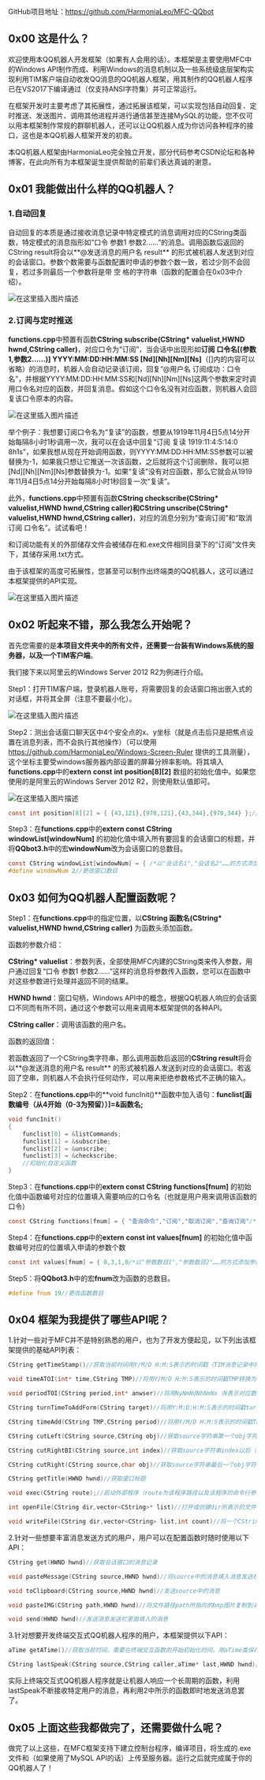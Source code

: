 GitHub项目地址：https://github.com/HarmoniaLeo/MFC-QQbot

## 0x00 这是什么？

欢迎使用本QQ机器人开发框架（如果有人会用的话）。本框架是主要使用MFC中的Windows API制作而成、利用Windows的消息机制以及一些系统级底层架构实现利用TIM客户端自动收发QQ消息的QQ机器人框架，用其制作的QQ机器人程序已在VS2017下编译通过（仅支持ANSI字符集）并可正常运行。

在框架开发时主要考虑了其拓展性，通过拓展该框架，可以实现包括自动回复、定时推送、发送图片、调用其他进程并进行通信甚至连接MySQL的功能，您不仅可以用本框架制作常规的群聊机器人，还可以让QQ机器人成为你访问各种程序的接口，这也是本QQ机器人框架开发的初衷。

本QQ机器人框架由HarmoniaLeo完全独立开发，部分代码参考CSDN论坛和各种博客，在此向所有为本框架诞生提供帮助的前辈们表达真诚的谢意。



## 0x01 我能做出什么样的QQ机器人？



### 1.自动回复

自动回复的本质是通过接收消息记录中特定模式的消息调用对应的CString类函数，特定模式的消息指形如“口令 参数1 参数2……”的消息。调用函数后返回的CString result将会以**@发送消息的用户名 result** 的形式被机器人发送到对应的会话窗口。参数个数需要与函数配置时申请的参数个数一致，若过少则不会回复，若过多则最后一个参数将是带 空 格的字符串（函数的配置会在0x03中介绍）。


![在这里插入图片描述](https://img-blog.csdnimg.cn/20190319180726577.png?x-oss-process=image/watermark,type_ZmFuZ3poZW5naGVpdGk,shadow_10,text_aHR0cHM6Ly9ibG9nLmNzZG4ubmV0L3dlaXhpbl80MzQ0MTc0Mg==,size_16,color_FFFFFF,t_70)


### 2.订阅与定时推送

**functions.cpp**中预置有函数**CString subscribe(CString* valuelist,HWND hwnd,CString caller)**，对应口令为“订阅”，当会话中出现形如**订阅 口令名[(参数1,参数2……)] YYYY:MM:DD:HH:MM:SS [Nd][Nh][Nm][Ns]**（[]内的内容可以省略）的消息时，机器人会自动记录该订阅，回复“@用户名 订阅成功：口令名”，并根据YYYY:MM:DD:HH:MM:SS和[Nd][Nh][Nm][Ns]这两个参数来定时调用口令名对应的函数，并回复消息。假如这个口令名没有对应函数，则机器人会回复该口令原本的内容。

![在这里插入图片描述](https://img-blog.csdnimg.cn/20190319180845472.png?x-oss-process=image/watermark,type_ZmFuZ3poZW5naGVpdGk,shadow_10,text_aHR0cHM6Ly9ibG9nLmNzZG4ubmV0L3dlaXhpbl80MzQ0MTc0Mg==,size_16,color_FFFFFF,t_70)

举个例子：我想要订阅口令名为“复读”的函数，想要从1919年11月4日5点14分开始每隔8小时1秒调用一次，我可以在会话中回复“订阅 复读 1919:11:4:5:14:0 8h1s”，如果我想从现在开始调用函数，则YYYY:MM:DD:HH:MM:SS参数可以被替换为-1，如果我只想让它推送一次该函数，之后就将这个订阅删除，我可以把[Nd][Nh][Nm][Ns]参数替换为-1。如果“复读”没有对应函数，那么它就会从1919年11月4日5点14分开始每隔8小时1秒回复一次“复读”。

此外，**functions.cpp**中预置有函数**CString checkscribe(CString* valuelist,HWND hwnd,CString caller)**和**CString unscribe(CString\* valuelist,HWND hwnd,CString caller)**，对应的消息分别为“查询订阅”和“取消订阅 口令名”。试试看吧！

和订阅功能有关的外部储存文件会被储存在和.exe文件相同目录下的“订阅”文件夹下，其储存采用.txt方式。

由于该框架的高度可拓展性，您甚至可以制作出终端类的QQ机器人，这可以通过本框架提供的API实现。


![在这里插入图片描述](https://img-blog.csdnimg.cn/20190319180916646.png?x-oss-process=image/watermark,type_ZmFuZ3poZW5naGVpdGk,shadow_10,text_aHR0cHM6Ly9ibG9nLmNzZG4ubmV0L3dlaXhpbl80MzQ0MTc0Mg==,size_16,color_FFFFFF,t_70)


## 0x02 听起来不错，那么我怎么开始呢？

首先您需要的是**本项目文件夹中的所有文件，还需要一台装有Windows系统的服务器，以及一个TIM客户端**。

我们接下来以阿里云的Windows Server 2012 R2为例进行介绍。

Step1：打开TIM客户端，登录机器人账号，将需要回复的会话窗口拖出嵌入式的对话框，并将其全屏（注意不要最小化）。

![在这里插入图片描述](https://img-blog.csdnimg.cn/20190319180941840.png?x-oss-process=image/watermark,type_ZmFuZ3poZW5naGVpdGk,shadow_10,text_aHR0cHM6Ly9ibG9nLmNzZG4ubmV0L3dlaXhpbl80MzQ0MTc0Mg==,size_16,color_FFFFFF,t_70)

Step2：测出会话窗口聊天区中4个安全点的x、y坐标（就是点击后只是把焦点设置在消息列表，而不会执行其他操作）（可以使用 https://github.com/HarmoniaLeo/Windows-Screen-Ruler 提供的工具测量），这个坐标主要受windows服务器内部设置的屏幕分辨率影响。将其填入**functions.cpp**中的**extern** **const** **int** **position[8][2]** 数组的初始化值中。如果您使用的是阿里云的Windows Server 2012 R2，则使用默认值即可。

![在这里插入图片描述](https://img-blog.csdnimg.cn/20190319181000532.png?x-oss-process=image/watermark,type_ZmFuZ3poZW5naGVpdGk,shadow_10,text_aHR0cHM6Ly9ibG9nLmNzZG4ubmV0L3dlaXhpbl80MzQ0MTc0Mg==,size_16,color_FFFFFF,t_70)
```c
const int position[8][2] = { {43,121},{970,121},{43,344},{970,344} };//更改四个定位点的坐标
```


Step3：在**functions.cpp**中的**extern const CString windowList[windowNum]** 的初始化值中填入所有要回复的会话窗口的标题，并将**QQbot3.h**中的宏**windowNum**改为会话窗口的总数目。

```c
const CString windowList[windowNum] = { /*以"会话名1","会话名2"……的方式添加会话名*/};
#define windowNum 2//更改窗口数目
```


## 0x03 如何为QQ机器人配置函数呢？

Step1：在**functions.cpp**中的指定位置，以**CString 函数名\(CString\* valuelist,HWND hwnd,CString caller\)** 为函数头添加函数。



函数的参数介绍：

**CString\* valuelist**：参数列表，全部使用MFC内建的CString类来传入参数，用户通过回复“口令 参数1 参数2……”这样的消息将参数传入函数，您可以在函数中对这些参数进行处理并返回不同的结果。

**HWND hwnd**：窗口句柄，Windows API中的概念，根据QQ机器人响应的会话窗口不同而有所不同，通过这个参数可以用来调用本框架提供的各种API。

**CString caller**：调用该函数的用户名。

函数的返回值：

若函数返回了一个CString类字符串，那么调用函数后返回的**CString result**将会以**@发送消息的用户名 result** 的形式被机器人发送到对应的会话窗口。若返回了空串，则机器人不会执行任何动作，可以用来拒绝参数格式不正确的输入。

Step2：在**functions.cpp**中的**void funcInit()**函数中加入语句：**funclist[函数编号（从4开始（0-3为预留））]=&函数名;**
```c
void funcInit()
{
	funclist[0] = &listCommands;
	funclist[1] = &subscribe;
	funclist[2] = &unscribe;
	funclist[3] = &checkscribe;
	//初始化自定义函数
}
```
Step3：在**functions.cpp**中的**extern const CString functions[fnum]** 的初始化值中函数编号对应的位置填入需要响应的口令名（也就是用户用来调用该函数的口令）
```c
const CString functions[fnum] = { "查询命令","订阅","取消订阅","查询订阅"/*以"口令名1","口令名2"……的方式添加口令名*/ };
```


Step4：在**functions.cpp**中的**extern const int values[fnum]** 的初始化值中函数编号对应的位置填入申请的参数个数
```c
const int values[fnum] = { 0,3,1,0/*以"参数数目1","参数数目2"……的方式添加参数数目*/ };
```


Step5：将**QQbot3.h**中的宏**fnum**改为函数的总数目。
```c
#define fnum 19//更改函数数目
```


## 0x04 框架为我提供了哪些API呢？

1.针对一些对于MFC并不是特别熟悉的用户，也为了开发方便起见，以下列出该框架提供的基础API列表：
```c
CString getTimeStamp()//获取当前时间用Y/M/D H:M:S表示的时间戳（TIM消息记录中时间戳的格式 同时也是本框架在通过文件保存时间戳时的标准形式）

void timeATOI(int* time,CString TMP)//将用Y/M/D H:M:S表示的时间戳TMP转换为一个长度至少为6的int型数组anwser

void periodTOI(CString period,int* anwser)//将用NyNmNdNhNmNs（N表示对应数字）表示的时间戳period转换为一个长度至少为6的int型数组anwser（为用户提供更方便的时间输入方式）

CString turnTimeToAddForm(CString target)//将用Y:M:D:H:M:S表示的时间戳target转换为用Y/M/D H:M:S表示的时间戳（为用户提供更方便的时间输入方式）

CString timeAdd(CString TMP,CString period)//将用Y/M/D H:M:S表示的时间戳TMP和用NyNmNdNhNmNs（N表示对应数字）表示的时间戳period相加并输出新的用Y:M:D H:M:S表示的时间戳

CString cutLeft(CString source,CString obj)//获取source字符串第一个obj字符串以前（不包括obj）的字符串

CString cutRightBI(CString source,int index)//获取source字符串index以后（不包括index）的字符串

CString cutRight(CString source,char obj)//获取source字符串最后一个obj字符以后（不包括obj）的字符串

CString getTitle(HWND hwnd)//获取窗口标题

void exec(CString route);//启动外部程序（route为该程序路径以及该程序的命令行参数，用空格分隔）（可以用来执行python脚本等）

int openFile(CString dir,vector<CString>* list)//打开或创建dir所表示的文件，并分行读入所有内容到一个CString类的vector里，返回读入的行数

void writeFile(CString dir,vector<CString> list,int count)//将一个CString类的vector里的前count行内容分行写入dir所示的文件中
```

2.针对一些想要丰富消息发送方式的用户，用户可以在配置函数时随时使用以下API：
```c
CString get(HWND hwnd)//获取会话窗口的消息记录

void pasteMessage(CString source,HWND hwnd)//将source中的消息填入消息发送栏

void toClipboard(CString source,HWND hwnd)//发送source中的消息

void pasteIMG(CString path,HWND hwnd)//将文件路径path所指向的bmp图片复制到消息发送栏

void send(HWND hwnd)//发送消息发送栏里面填入的消息
```

3.针对想要开发终端交互式QQ机器人程序的用户，本框架提供以下API：
```c
aTime getATime()//获取当前时间，需要在终端交互函数的开始初始化时间，用aTime类保存，并在之后将aTime类对象的指针传入lastSpeak以响应特定用户最后发送的消息

CString lastSpeak(CString source,CString caller,aTime* last,HWND hwnd)//获取消息记录source中昵称为caller的用户最后发送的消息，获取失败则返回空串，last是一个指向aTime的指针。可以通过一个while循环，判断返回值是否为空，来等待特定用户的输入
```
实际上终端交互式QQ机器人程序就是让机器人响应一个长周期的函数，利用lastSpeak不断接收特定用户的消息，再利用2中所示的函数即时地发送消息罢了。



## 0x05 上面这些我都做完了，还需要做什么呢？

做完了以上这些，在MFC框架支持下建立控制台程序，编译项目，将生成的.exe文件和（如果使用了MySQL API的话）上传至服务器。运行之后就完成属于你的QQ机器人了！


